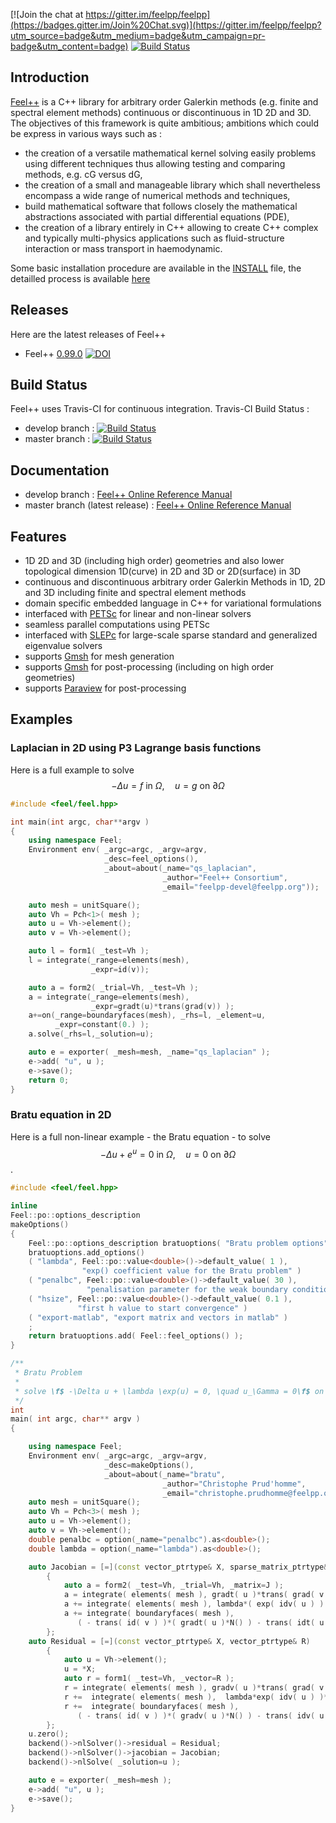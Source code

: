 
[![Join the chat at https://gitter.im/feelpp/feelpp](https://badges.gitter.im/Join%20Chat.svg)](https://gitter.im/feelpp/feelpp?utm_source=badge&utm_medium=badge&utm_campaign=pr-badge&utm_content=badge) [![Build Status](https://travis-ci.org/feelpp/feelpp.svg?branch=develop)](https://travis-ci.org/feelpp/feelpp)

## Introduction

[Feel++](www.feelpp.org) is a C++ library for arbitrary order Galerkin methods (e.g. finite and spectral element methods) continuous or discontinuous in 1D 2D and 3D. The objectives of this framework is quite ambitious; ambitions which could be express in various ways such as :

  - the creation of a versatile mathematical kernel solving easily problems using different techniques thus allowing testing and comparing methods, e.g. cG versus dG,
  - the creation of a small and manageable library which shall nevertheless encompass a wide range of numerical methods and techniques,
  - build mathematical software that follows closely the mathematical abstractions associated with partial differential equations (PDE),
  - the creation of a library entirely in C++ allowing to create C++ complex and typically multi-physics applications such as fluid-structure interaction or mass transport in haemodynamic.


Some basic installation procedure are available in the [INSTALL](INSTALL.md) file, the detailled process is available [here](http://www.feelpp.org/docs/develop/BuildingP.html)

## Releases

Here are the latest releases of Feel++

   - Feel++ [0.99.0](https://github.com/feelpp/feelpp/releases/tag/v0.99.0-final.1) [![DOI](https://zenodo.org/badge/3881/feelpp/feelpp.png)](http://dx.doi.org/10.5281/zenodo.11624)

## Build Status

Feel++ uses Travis-CI for continuous integration.
Travis-CI Build Status :

  - develop branch : [![Build Status](https://travis-ci.org/feelpp/feelpp.svg?branch=develop)](https://travis-ci.org/feelpp/feelpp)
  - master branch : [![Build Status](https://travis-ci.org/feelpp/feelpp.svg?branch=master)](https://travis-ci.org/feelpp/feelpp)

## Documentation

  - develop branch : [Feel++ Online Reference Manual](http://www.feelpp.org/docs/develop/index.html)
  - master branch (latest release) : [Feel++ Online Reference Manual](http://www.feelpp.org/docs/master/index.html)

## Features

  - 1D 2D and 3D (including high order) geometries and also lower topological dimension 1D(curve) in 2D and 3D or 2D(surface) in 3D
  - continuous and discontinuous arbitrary order Galerkin Methods in 1D, 2D and 3D including finite and spectral element methods
  - domain specific embedded language in C++ for variational formulations
  - interfaced with [PETSc](http://www.mcs.anl.gov/petsc/) for linear and non-linear solvers
  - seamless parallel computations using PETSc
  - interfaced with [SLEPc](http://www.grycap.upv.es/slepc/) for large-scale sparse standard and generalized eigenvalue  solvers
  - supports [Gmsh](http://www.geuz.org/gmsh) for mesh generation
  - supports [Gmsh](http://www.geuz.org/gmsh) for post-processing (including on high order geometries)
  - supports [Paraview](http://www.paraview.org) for post-processing


## Examples

### Laplacian in 2D using P3 Lagrange basis functions

Here is a full example to solve
$$-\Delta u = f \mbox{ in } \Omega,\quad u=g \mbox{ on } \partial \Omega$$

```cpp
#include <feel/feel.hpp>

int main(int argc, char**argv )
{
    using namespace Feel;
	Environment env( _argc=argc, _argv=argv,
                     _desc=feel_options(),
                     _about=about(_name="qs_laplacian",
                                  _author="Feel++ Consortium",
                                  _email="feelpp-devel@feelpp.org"));

    auto mesh = unitSquare();
    auto Vh = Pch<1>( mesh );
    auto u = Vh->element();
    auto v = Vh->element();

    auto l = form1( _test=Vh );
    l = integrate(_range=elements(mesh),
                  _expr=id(v));

    auto a = form2( _trial=Vh, _test=Vh );
    a = integrate(_range=elements(mesh),
                  _expr=gradt(u)*trans(grad(v)) );
    a+=on(_range=boundaryfaces(mesh), _rhs=l, _element=u,
          _expr=constant(0.) );
    a.solve(_rhs=l,_solution=u);

    auto e = exporter( _mesh=mesh, _name="qs_laplacian" );
    e->add( "u", u );
    e->save();
    return 0;
}
```


### Bratu equation in 2D

Here is a full non-linear example - the Bratu equation - to solve
$$-\Delta u + e^u = 0 \mbox{ in } \Omega,\quad u=0 \mbox{ on } \partial \Omega$$.

```cpp
#include <feel/feel.hpp>

inline
Feel::po::options_description
makeOptions()
{
    Feel::po::options_description bratuoptions( "Bratu problem options" );
    bratuoptions.add_options()
    ( "lambda", Feel::po::value<double>()->default_value( 1 ),
                "exp() coefficient value for the Bratu problem" )
    ( "penalbc", Feel::po::value<double>()->default_value( 30 ),
                 "penalisation parameter for the weak boundary conditions" )
    ( "hsize", Feel::po::value<double>()->default_value( 0.1 ),
               "first h value to start convergence" )
    ( "export-matlab", "export matrix and vectors in matlab" )
    ;
    return bratuoptions.add( Feel::feel_options() );
}

/**
 * Bratu Problem
 *
 * solve \f$ -\Delta u + \lambda \exp(u) = 0, \quad u_\Gamma = 0\f$ on \f$\Omega\f$
 */
int
main( int argc, char** argv )
{

    using namespace Feel;
	Environment env( _argc=argc, _argv=argv,
                     _desc=makeOptions(),
                     _about=about(_name="bratu",
                                  _author="Christophe Prud'homme",
                                  _email="christophe.prudhomme@feelpp.org"));
    auto mesh = unitSquare();
    auto Vh = Pch<3>( mesh );
    auto u = Vh->element();
    auto v = Vh->element();
    double penalbc = option(_name="penalbc").as<double>();
    double lambda = option(_name="lambda").as<double>();

    auto Jacobian = [=](const vector_ptrtype& X, sparse_matrix_ptrtype& J)
        {
            auto a = form2( _test=Vh, _trial=Vh, _matrix=J );
            a = integrate( elements( mesh ), gradt( u )*trans( grad( v ) ) );
            a += integrate( elements( mesh ), lambda*( exp( idv( u ) ) )*idt( u )*id( v ) );
            a += integrate( boundaryfaces( mesh ),
               ( - trans( id( v ) )*( gradt( u )*N() ) - trans( idt( u ) )*( grad( v )*N()  + penalbc*trans( idt( u ) )*id( v )/hFace() ) );
        };
    auto Residual = [=](const vector_ptrtype& X, vector_ptrtype& R)
        {
            auto u = Vh->element();
            u = *X;
            auto r = form1( _test=Vh, _vector=R );
            r = integrate( elements( mesh ), gradv( u )*trans( grad( v ) ) );
            r +=  integrate( elements( mesh ),  lambda*exp( idv( u ) )*id( v ) );
            r +=  integrate( boundaryfaces( mesh ),
               ( - trans( id( v ) )*( gradv( u )*N() ) - trans( idv( u ) )*( grad( v )*N() ) + penalbc*trans( idv( u ) )*id( v )/hFace() ) );
        };
    u.zero();
    backend()->nlSolver()->residual = Residual;
    backend()->nlSolver()->jacobian = Jacobian;
    backend()->nlSolve( _solution=u );

    auto e = exporter( _mesh=mesh );
    e->add( "u", u );
    e->save();
}
```


